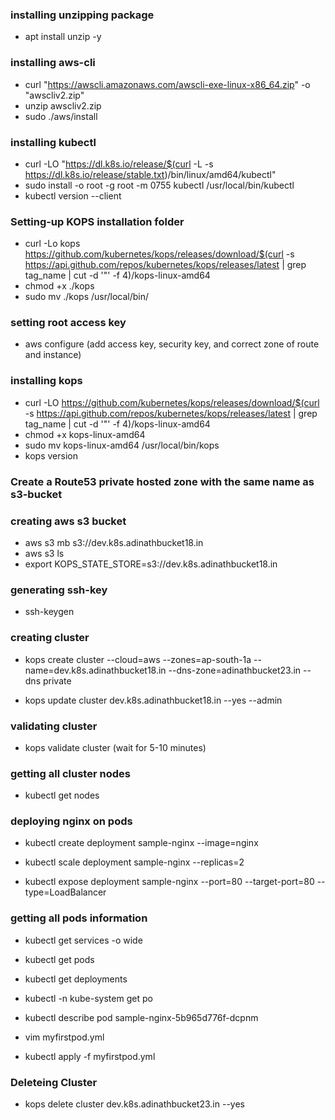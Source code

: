 ### installing unzipping package
- apt install unzip -y

### installing aws-cli
- curl "https://awscli.amazonaws.com/awscli-exe-linux-x86_64.zip" -o "awscliv2.zip"
- unzip awscliv2.zip
- sudo ./aws/install

### installing kubectl
- curl -LO "https://dl.k8s.io/release/$(curl -L -s https://dl.k8s.io/release/stable.txt)/bin/linux/amd64/kubectl"
- sudo install -o root -g root -m 0755 kubectl /usr/local/bin/kubectl
- kubectl version --client

### Setting-up KOPS installation folder
- curl -Lo kops https://github.com/kubernetes/kops/releases/download/$(curl -s https://api.github.com/repos/kubernetes/kops/releases/latest | grep tag_name | cut -d '"' -f 4)/kops-linux-amd64
- chmod +x ./kops
- sudo mv ./kops /usr/local/bin/

### setting root access key
- aws configure
(add access key, security key, and correct zone of route and instance)

### installing kops
- curl -LO https://github.com/kubernetes/kops/releases/download/$(curl -s https://api.github.com/repos/kubernetes/kops/releases/latest | grep tag_name | cut -d '"' -f 4)/kops-linux-amd64
- chmod +x kops-linux-amd64
- sudo mv kops-linux-amd64 /usr/local/bin/kops
- kops version

### Create a Route53 private hosted zone with the same name as s3-bucket

### creating aws s3 bucket 
- aws s3 mb s3://dev.k8s.adinathbucket18.in
- aws s3 ls
- export KOPS_STATE_STORE=s3://dev.k8s.adinathbucket18.in

### generating ssh-key
- ssh-keygen

### creating cluster
- kops create cluster --cloud=aws --zones=ap-south-1a --name=dev.k8s.adinathbucket18.in --dns-zone=adinathbucket23.in --dns private

- kops update cluster dev.k8s.adinathbucket18.in --yes --admin

### validating cluster
- kops validate cluster (wait for 5-10 minutes)

### getting all cluster nodes
- kubectl get nodes

### deploying nginx on pods
- kubectl create deployment sample-nginx --image=nginx

- kubectl scale deployment sample-nginx --replicas=2

- kubectl expose deployment sample-nginx --port=80 --target-port=80 --type=LoadBalancer

### getting all pods information
- kubectl get services -o wide
- kubectl get pods
- kubectl get deployments
- kubectl -n kube-system get po

- kubectl describe pod sample-nginx-5b965d776f-dcpnm

- vim myfirstpod.yml
- kubectl apply -f myfirstpod.yml
  

### Deleteing Cluster
- kops delete cluster dev.k8s.adinathbucket23.in --yes
